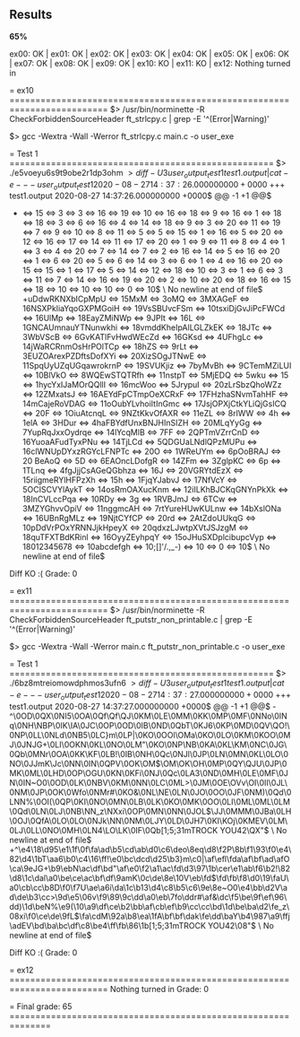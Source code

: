 ## Results

**65%**

ex00: OK | ex01: OK | ex02: OK | ex03: OK | ex04: OK | ex05: OK | ex06: OK | ex07: OK | ex08: OK | ex09: OK | ex10: KO | ex11: KO | ex12: Nothing turned in

= ex10 =========================================================================
$> /usr/bin/norminette -R CheckForbiddenSourceHeader ft_strlcpy.c | grep -E '^(Error|Warning)'

$> gcc -Wextra -Wall -Werror ft_strlcpy.c main.c -o user_exe 

= Test 1 ===================================================
$> ./e5voeyu6s9t9obe2r1dp3ohm
$> diff -U 3 user_output_test1 test1.output | cat -e
--- user_output_test1	2020-08-27 14:37:26.000000000 +0000$
+++ test1.output	2020-08-27 14:37:26.000000000 +0000$
@@ -1 +1 @@$
- <=> 15 <=> 3 <=> 3 <=> 16 <=> 19 <=> 10 <=> 16 <=> 18 <=> 9 <=> 16 <=> 1 <=> 18 <=> 18 <=> 3 <=> 6 <=> 16 <=> 4 <=> 14 <=> 18 <=> 9 <=> 3 <=> 20 <=> 11 <=> 19 <=> 7 <=> 9 <=> 10 <=> 8 <=> 11 <=> 5 <=> 5 <=> 15 <=> 1 <=> 16 <=> 5 <=> 20 <=> 12 <=> 16 <=> 17 <=> 14 <=> 11 <=> 17 <=> 20 <=> 1 <=> 9 <=> 11 <=> 8 <=> 4 <=> 1 <=> 3 <=> 4 <=> 20 <=> 7 <=> 14 <=> 7 <=> 2 <=> 16 <=> 14 <=> 5 <=> 16 <=> 20 <=> 1 <=> 6 <=> 20 <=> 5 <=> 6 <=> 14 <=> 3 <=> 6 <=> 1 <=> 4 <=> 16 <=> 20 <=> 15 <=> 15 <=> 1 <=> 17 <=> 5 <=> 14 <=> 12 <=> 18 <=> 10 <=> 3 <=> 1 <=> 6 <=> 3 <=> 11 <=> 7 <=> 14 <=> 16 <=> 19 <=> 20 <=> 2 <=> 10 <=> 20 <=> 18 <=> 16 <=> 15 <=> 18 <=> 10 <=> 10 <=> 10 <=> 0 <=> 10$
\ No newline at end of file$
+uDdwRKNXbICpMpU <=> 15MxM <=> 3oMQ <=> 3MXAGeF <=> 16NSXPkliaYqoGXPMGoiH <=> 19VsSBUvcFSm <=> 10tsxiDjGvJiPcFWCd <=> 16UlMp <=> 18EayZMiNWp <=> 9JPIt <=> 16L <=> 1GNCAUmnauYTNunwkhi <=> 18vmddKheIpAlLGLZkEK <=> 18JTc <=> 3WbVScB <=> 6GvKATlFvHwdWEcZd <=> 16GKsd <=> 4UFhgLc <=> 14jWaRCRnmOsHrPOlTCp <=> 18hZS <=> 9rLt <=> 3EUZOArexPZDftsDofXYi <=> 20XizSOgJTNwE <=> 11SpqUyUZqUGqawrokrnP <=> 19SVUKjiz <=> 7byMvBh <=> 9CTemMZiLUI <=> 10BlVkO <=> 8WQEwSTQTRfh <=> 11nstpT <=> 5MjEDQ <=> 5wku <=> 15 <=> 1hycYxIJaMOrQQllI <=> 16mcWoo <=> 5JrypuI <=> 20zLrSbzQhoWZz <=> 12ZMxatsJ <=> 16AEYdFpCTmpOeXCRxF <=> 17FHzhaSNvmTahHF <=> 14mCajeRoVDAG <=> 11oOubYLvhoiItInGmc <=> 17JsjOPXjCtkYLiQjGsICQ <=> 20F <=> 1OiuAtcnqL <=> 9NZtKkvOfAXR <=> 11eZL <=> 8rlWW <=> 4h <=> 1elA <=> 3HDur <=> 4haFBYdfUnxBNJHInSIZH <=> 20MLqYyGg <=> 7YupRqJxxOydrqe <=> 14lYcqMlB <=> 7FF <=> 2QPTmVZrrCnD <=> 16YuoaAFudTyxPNu <=> 14TjLCd <=> 5QDGUaLNdlQPzMUPu <=> 16clWNUpDYxzRGYcLFNPTc <=> 20O <=> 1WReUYm <=> 6pOoBRAJ <=> 20
 BeAoQ <=> 5D <=> 6EAOncLDofgR <=> 14ZFm <=> 3ZglpKC <=> 6p <=> 1TLnq <=> 4fgJjjCsAGeQGbhza <=> 16J <=> 20VGRYtdEzX <=> 15riigmeRYlHFPzXh <=> 15h <=> 1FjqYJabvJ <=> 17NfVcY <=> 5OCISCVYlAykT <=> 14osRmOAXucKnm <=> 12iILKhBJCKqGNYnPkXk <=> 18InCVLccPqa <=> 10RDy <=> 3g <=> 1RVBJmJ <=> 6TCw <=> 3MZYGhvvOpiV <=> 11nggmcAH <=> 7rtYureHUwKULnw <=> 14bXslONa <=> 16UBnRgMLz <=> 19NjtCYfCP <=> 20rd <=> 2AtZdoUUkqG <=> 10pDdVrPOxYRNNJjkHpeyX <=> 20qdxzLJwtpXVtJSJzgM <=> 18quTFXTBdKRinl <=> 16OyyZEyhpqY <=> 15oJHuSXDplcibupcVyp <=> 18012345678 <=> 10abcdefgh <=> 10;[]'/.,_-) <=> 10 <=> 0 <=> 10$
\ No newline at end of file$

Diff KO :(
Grade: 0

= ex11 =========================================================================
$> /usr/bin/norminette -R CheckForbiddenSourceHeader ft_putstr_non_printable.c | grep -E '^(Error|Warning)'

$> gcc -Wextra -Wall -Werror main.c ft_putstr_non_printable.c -o user_exe 

= Test 1 ===================================================
$> ./6bz8mtreiomowdphmos3ufn6
$> diff -U 3 user_output_test1 test1.output | cat -e
--- user_output_test1	2020-08-27 14:37:27.000000000 +0000$
+++ test1.output	2020-08-27 14:37:27.000000000 +0000$
@@ -1 +1 @@$
-^\0OD\0QX\0NI5\0OA\0Qf\Qf\QJ\0KM\0LE\0MM\0KK\0MP\0MF\0NNo\0INq\0NH\NBP\0IK\IA\0JC\0OP\0OD\0IB\0ND\0QbT\0KJ6\0KP\0MD\0QV\QO!\0NP\0LL\0NLd\0NB5\0LC}m\0LP|\0KO\0OOl\OMa\0KO\0LO\0KM\0KOO\0MJ\0JNJG+\0LI\0OKN\0KL\0NO\0LM"\0KO\0NP\NB\0KA\0KL\KM\0NC\0JG\0Qb\0MNr\0OA\0KK\KF\0LB!\0IB\0NH\0Qc\0NJl\0JP\0LN\0MN\0KL\0LO\0NO\0JJmK\Jc\0NN\0IN\0QPV\0OK\OM$\OM\OK\OH\0MP\0QY\QJU\0JP\0MK\0ML\0LHD\0OP\OGU\0KN\0KFi\0NJ\0Qc\0LA3\0ND\0MH\0LE\0MF\0JN\0IN~O0\0OD\0LK\0NBV\0KM\0NN\0LC\0ML>\0JM\0OE\OVv\OI\0II\0JL\0NM\0JP\0OK\0Wfo\0NMr#\0KO&\0NL\NE\0LN\0JO\0OO\0JF\0NM)\0Qd\0LNN%\0OI(\0QP\0KI\0NO\0MN\0LB\0LK\0KO\0MK\0OO\0LI\0ML\0ML\0LM\0Qd\0LN\0LJ\0NB\NN_z\NXxi\0OP\0MN\0NN\0JOL$\JJ\0MMM\0JBa\0LH\0OJ\0QfA\0LO\0LO\0NJk\NN\0NM\0LJY\0LD\0JH7\0KI\KOj\0KMEV\0LM\0LJ\0LL\0NO\0MH\0LN4\LO\LK\0IF\0Qb[1;5;31mTROCK YOU42\QX"$
\ No newline at end of file$
+^\e4\18\d95\e1\1f\0f\fa\ad\b5\cd\ab\d0\c6\deo\8eq\d8\f2P\8b\f1\93\f0\e4\82\d4\1bT\aa6\b0\c4\16\ff!\e0\bc\dcd\d25\b3}m\c0|\af\efl\fda\af\bf\ad\afO\ca\9eJG+\b9\ebN\ac\df\bd"\af\e0\f2\a1\ac\fd\d3\97\1b\cer\e1\ab\f6\b2!\82\d8\1c\dal\a0\be\ce\ac\bf\df\9amK\0c\de\8e\10V\eb\fd$\fd\fb\f8\d0\19\faU\a0\cb\cc\b8D\f0\f7U\ae\a6i\da\1c\b13\d4\c8\b5\c6\9e\8e~O0\e4\bb\d2V\ad\de\b3\cc>\9d\e5\06v\f9\89\9c\dd\a0\eb\7fo\ddr#\af&\dc\f5\be\9f\ef\96\dd)\1d\beN%\e9(\10\a9\df\ce\b2\bb\af\cb\ef\b9\cc\cc\bd\1d\be\ba\d2\fe_z\08xi\f0\ce\de\9fL$\fa\cdM\92a\b8\ea\1fA\bf\bf\dak\fe\dd\baY\b4\987\a9\ffj\adEV\bd\ba\bc\df\c8\be4\ff\fb\86\1b[1;5;31mTROCK YOU42\08"$
\ No newline at end of file$

Diff KO :(
Grade: 0

= ex12 =========================================================================
Nothing turned in
Grade: 0

= Final grade: 65 ==============================================================
